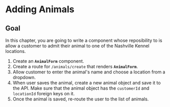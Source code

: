 # Adding Animals

## Goal

In this chapter, you are going to write a component whose reposibility to is allow a customer to admit their animal to one of the Nashville Kennel locations.


1. Create an **`AnimalForm`** component.
1. Create a route for `/animals/create` that renders **`AnimalForm`**.
1. Allow customer to enter the animal's name and choose a location from a dropdown.
1. When user saves the animal, create a new animal object and save it to the API. Make sure that the animal object has the `customerId` and  `locationId` foreign keys on it.
1. Once the animal is saved, re-route the user to the list of animals.